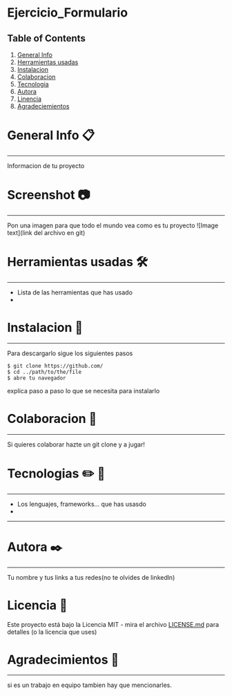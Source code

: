 # Ejercicio_Formulario
## Table of Contents
1. [General Info](#general-info)
2. [Herramientas usadas](#herramientas_usadas)
3. [Instalacion](#instalacion)
4. [Colaboracion](#colaboracion)
5. [Tecnologia](#Tecnologia)
6. [Autora](#Autora)
7. [Linencia](#Licencia)
8. [Agradeciemientos](#Agradecimietos)

# General Info 📋
***
Informacion de tu proyecto

# Screenshot 📷
***
Pon una imagen para que todo el mundo vea como es tu proyecto
![Image text](link del archivo en git)

# Herramientas usadas 🛠️
***
* Lista de las herramientas que has usado
* 

# Instalacion 🚀
***
Para descargarlo sigue los siguientes pasos
```
$ git clone https://github.com/
$ cd ../path/to/the/file
$ abre tu navegador
```
explica paso a paso lo que se necesita para instalarlo

# Colaboracion 🏈
***
Si quieres colaborar hazte un git clone y a jugar!

# Tecnologias :pencil2: 📐
***
* Los lenguajes, frameworks... que has usasdo
*  
***
# Autora ✒️
***
Tu nombre y tus links a tus redes(no te olvides de linkedln)

# Licencia 📄

Este proyecto está bajo la Licencia MIT - mira el archivo [LICENSE.md](LICENSE.md) para detalles (o la licencia que uses)

# Agradecimientos 🎁
***
 
si es un trabajo en equipo tambien hay que mencionarles.
